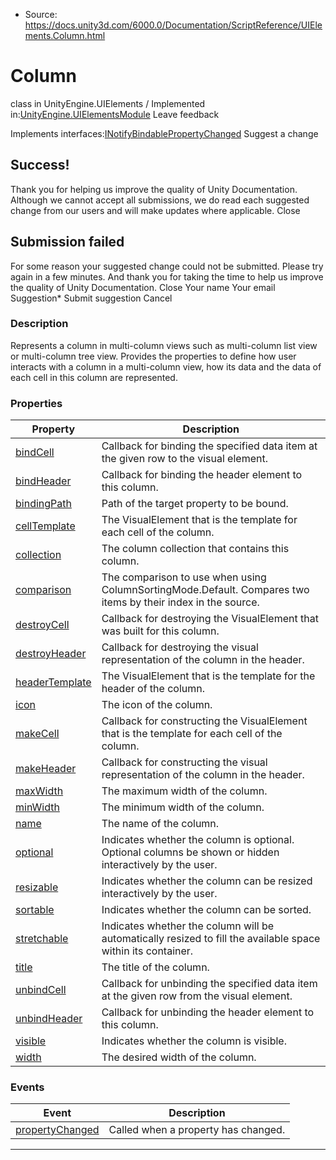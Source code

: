 * Source: https://docs.unity3d.com/6000.0/Documentation/ScriptReference/UIElements.Column.html

# Column
class in UnityEngine.UIElements
/
Implemented in:[UnityEngine.UIElementsModule](https://docs.unity3d.com/6000.0/Documentation/ScriptReference/UnityEngine.UIElementsModule.html)
Leave feedback
  

Implements interfaces:[INotifyBindablePropertyChanged](https://docs.unity3d.com/6000.0/Documentation/ScriptReference/UIElements.INotifyBindablePropertyChanged.html)
Suggest a change
## Success!
Thank you for helping us improve the quality of Unity Documentation. Although we cannot accept all submissions, we do read each suggested change from our users and will make updates where applicable.
Close
## Submission failed
For some reason your suggested change could not be submitted. Please <a>try again</a> in a few minutes. And thank you for taking the time to help us improve the quality of Unity Documentation.
Close
Your name Your email Suggestion* Submit suggestion
Cancel
### Description
Represents a column in multi-column views such as multi-column list view or multi-column tree view. Provides the properties to define how user interacts with a column in a multi-column view, how its data and the data of each cell in this column are represented. 
### Properties
Property | Description  
---|---  
[bindCell](https://docs.unity3d.com/6000.0/Documentation/ScriptReference/UIElements.Column-bindCell.html) |  Callback for binding the specified data item at the given row to the visual element.   
[bindHeader](https://docs.unity3d.com/6000.0/Documentation/ScriptReference/UIElements.Column-bindHeader.html) |  Callback for binding the header element to this column.   
[bindingPath](https://docs.unity3d.com/6000.0/Documentation/ScriptReference/UIElements.Column-bindingPath.html) |  Path of the target property to be bound.   
[cellTemplate](https://docs.unity3d.com/6000.0/Documentation/ScriptReference/UIElements.Column-cellTemplate.html) |  The VisualElement that is the template for each cell of the column.   
[collection](https://docs.unity3d.com/6000.0/Documentation/ScriptReference/UIElements.Column-collection.html) |  The column collection that contains this column.   
[comparison](https://docs.unity3d.com/6000.0/Documentation/ScriptReference/UIElements.Column-comparison.html) |  The comparison to use when using ColumnSortingMode.Default. Compares two items by their index in the source.   
[destroyCell](https://docs.unity3d.com/6000.0/Documentation/ScriptReference/UIElements.Column-destroyCell.html) |  Callback for destroying the VisualElement that was built for this column.   
[destroyHeader](https://docs.unity3d.com/6000.0/Documentation/ScriptReference/UIElements.Column-destroyHeader.html) |  Callback for destroying the visual representation of the column in the header.   
[headerTemplate](https://docs.unity3d.com/6000.0/Documentation/ScriptReference/UIElements.Column-headerTemplate.html) |  The VisualElement that is the template for the header of the column.   
[icon](https://docs.unity3d.com/6000.0/Documentation/ScriptReference/UIElements.Column-icon.html) |  The icon of the column.   
[makeCell](https://docs.unity3d.com/6000.0/Documentation/ScriptReference/UIElements.Column-makeCell.html) |  Callback for constructing the VisualElement that is the template for each cell of the column.   
[makeHeader](https://docs.unity3d.com/6000.0/Documentation/ScriptReference/UIElements.Column-makeHeader.html) |  Callback for constructing the visual representation of the column in the header.   
[maxWidth](https://docs.unity3d.com/6000.0/Documentation/ScriptReference/UIElements.Column-maxWidth.html) |  The maximum width of the column.   
[minWidth](https://docs.unity3d.com/6000.0/Documentation/ScriptReference/UIElements.Column-minWidth.html) |  The minimum width of the column.   
[name](https://docs.unity3d.com/6000.0/Documentation/ScriptReference/UIElements.Column-name.html) |  The name of the column.   
[optional](https://docs.unity3d.com/6000.0/Documentation/ScriptReference/UIElements.Column-optional.html) |  Indicates whether the column is optional. Optional columns be shown or hidden interactively by the user.   
[resizable](https://docs.unity3d.com/6000.0/Documentation/ScriptReference/UIElements.Column-resizable.html) |  Indicates whether the column can be resized interactively by the user.   
[sortable](https://docs.unity3d.com/6000.0/Documentation/ScriptReference/UIElements.Column-sortable.html) |  Indicates whether the column can be sorted.   
[stretchable](https://docs.unity3d.com/6000.0/Documentation/ScriptReference/UIElements.Column-stretchable.html) |  Indicates whether the column will be automatically resized to fill the available space within its container.   
[title](https://docs.unity3d.com/6000.0/Documentation/ScriptReference/UIElements.Column-title.html) |  The title of the column.   
[unbindCell](https://docs.unity3d.com/6000.0/Documentation/ScriptReference/UIElements.Column-unbindCell.html) |  Callback for unbinding the specified data item at the given row from the visual element.   
[unbindHeader](https://docs.unity3d.com/6000.0/Documentation/ScriptReference/UIElements.Column-unbindHeader.html) |  Callback for unbinding the header element to this column.   
[visible](https://docs.unity3d.com/6000.0/Documentation/ScriptReference/UIElements.Column-visible.html) |  Indicates whether the column is visible.   
[width](https://docs.unity3d.com/6000.0/Documentation/ScriptReference/UIElements.Column-width.html) |  The desired width of the column.   
### Events
Event | Description  
---|---  
[propertyChanged](https://docs.unity3d.com/6000.0/Documentation/ScriptReference/UIElements.Column-propertyChanged.html) |  Called when a property has changed.   
* * *
